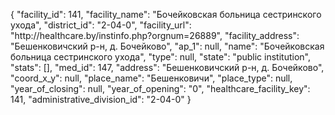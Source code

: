 {
    "facility_id": 141,
    "facility_name": "Бочейковская больница сестринского ухода",
    "district_id": "2-04-0",
    "facility_url": "http:\/\/healthcare.by\/instinfo.php?orgnum=26889",
    "facility_address": "Бешенковичский р-н, д. Бочейково",
    "ap_1": null,
    "name": "Бочейковская больница сестринского ухода",
    "type": null,
    "state": "public institution",
    "stats": [],
    "med_id": 147,
    "address": "Бешенковичский р-н, д. Бочейково",
    "coord_x_y": null,
    "place_name": "Бешенковичи",
    "place_type": null,
    "year_of_closing": null,
    "year_of_opening": "0",
    "healthcare_facility_key": 141,
    "administrative_division_id": "2-04-0"
}